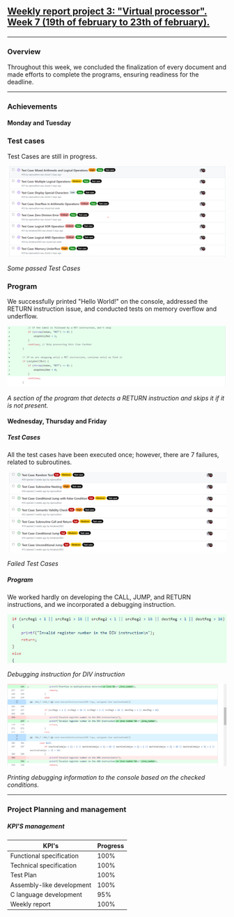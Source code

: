 <h2><u><strong>Weekly report project 3: "Virtual processor". Week 7 (19th of february to 23th of february).</strong></u>

------------------------

<h3>Overview</h3>
Throughout this week, we concluded the finalization of every document and made efforts to complete the programs, ensuring readiness for the deadline.

---
<h3>Achievements</h3>

<h4>Monday and Tuesday</h4>

<h3>Test cases</h3>

Test Cases are still in progress.

![Alt text](/documents/management/image/testCase4.png)

*Some passed Test Cases*

<h3>Program</h3>

We successfully printed "Hello World!" on the console, addressed the RETURN instruction issue, and conducted tests on memory overflow and underflow.

![Alt text](/documents/management/image/Dev8.png)

*A section of the program that detects a RETURN instruction and skips it if it is not present.*

<h4>Wednesday, Thursday and Friday</h4>

<h5>Test Cases</h5>

All the test cases have been executed once; however, there are 7 failures, related to subroutines.

![Alt text](/documents/management/image/testCase5.png)

*Failed Test Cases*

<h5>Program</h5>

We worked hardly on developing the CALL, JUMP, and RETURN instructions, and we incorporated a debugging instruction.

![Alt text](/documents/management/image/Dev9.png)

*Debugging instruction for DIV instruction*

![Alt text](/documents/management/image/Dev10.png)

*Printing debugging information to the console based on the checked conditions.*

------------------------

<h3>Project Planning and management</h3>

<h5>KPI'S management </h5>

| KPI's   | Progress |
| -------- | ------- |
| Functional specification  | 100%   |
| Technical specification | 100%   |
| Test Plan| 100%   |
| Assembly-like development | 100%   |
| C language development | 95%  |
| Weekly report  | 100%   |

